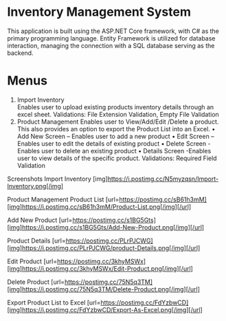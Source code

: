 # Inventory Management System
This application is built using the ASP.NET Core framework, with C# as the primary programming language. Entity Framework is utilized for database interaction, managing the connection with a SQL database serving as the backend.

# Menus
1.  Import Inventory  
Enables user to upload existing products inventory details through an excel sheet.
Validations: File Extension Validation, Empty File Validation 
2.  Product Management 
Enables user to View/Add/Edit /Delete a product. This also provides an option to export the Product List into an Excel.
•   Add New Screen – Enables user to add a new product 
•   Edit Screen – Enables user to edit the details of existing product
•   Delete Screen -Enables user to delete an existing product
•   Details Screen -Enables user to view details of the specific product.
              Validations: Required Field Validation

Screenshots 
Import Inventory 
[img]https://i.postimg.cc/N5myzqsn/Import-Inventory.png[/img]

 

Product Management
Product List 
[url=https://postimg.cc/sB61h3mM][img]https://i.postimg.cc/sB61h3mM/Product-List.png[/img][/url]
 

Add New Product
[url=https://postimg.cc/s1BG5Gts][img]https://i.postimg.cc/s1BG5Gts/Add-New-Product.png[/img][/url]





Product Details
[url=https://postimg.cc/PLrPJCWG][img]https://i.postimg.cc/PLrPJCWG/product-Details.png[/img][/url]


Edit Product
[url=https://postimg.cc/3khyMSWx][img]https://i.postimg.cc/3khyMSWx/Edit-Product.png[/img][/url]


Delete Product
[url=https://postimg.cc/75N5q3TM][img]https://i.postimg.cc/75N5q3TM/Delete-Product.png[/img][/url]


Export Product List to Excel
[url=https://postimg.cc/FdYzbwCD][img]https://i.postimg.cc/FdYzbwCD/Export-As-Excel.png[/img][/url]



 

 
 

 
 

